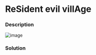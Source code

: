 # ReSident evil villAge

### __Description__

![image](https://user-images.githubusercontent.com/32315604/120188060-38b8c880-c248-11eb-9a5f-219cb5472156.png)

### __Solution__
